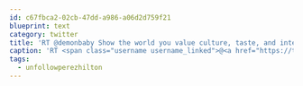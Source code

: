 ```yaml
---
id: c67fbca2-02cb-47dd-a986-a06d2d759f21
blueprint: text
category: twitter
title: 'RT @demonbaby Show the world you value culture, taste, and intelligence, not mindless hateful garbage: #unfollowperezhilton -'
caption: 'RT <span class="username username_linked">@<a href="https://twitter.com/demonbaby" title="Rob">demonbaby</a></span> Show the world you value culture, taste, and intelligence, not mindless hateful garbage: <span class="hashtag hashtag_local">#<a href="http://tweettemp.darylchymko.ca/?tag=unfollowperezhilton">unfollowperezhilton</a> -'
tags:
  - unfollowperezhilton
---
```

